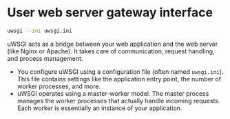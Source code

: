 # User web server gateway interface 

```bash
uwsgi --ini uwsgi.ini
```

uWSGI acts as a bridge between your web application and the web server (like Nginx or Apache). It takes care of communication, request handling, and process management.

- You configure uWSGI using a configuration file (often named `uwsgi.ini`). This file contains settings like the application entry point, the number of worker processes, and more.
- uWSGI operates using a master-worker model. The master process manages the worker processes that actually handle incoming requests. Each worker is essentially an instance of your application.


